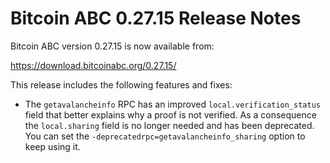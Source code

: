 # Bitcoin ABC 0.27.15 Release Notes

Bitcoin ABC version 0.27.15 is now available from:

  <https://download.bitcoinabc.org/0.27.15/>

This release includes the following features and fixes:
 - The `getavalancheinfo` RPC has an improved `local.verification_status` field
   that better explains why a proof is not verified. As a consequence the
   `local.sharing` field is no longer needed and has been deprecated. You can
   set the `-deprecatedrpc=getavalancheinfo_sharing` option to keep using it.
